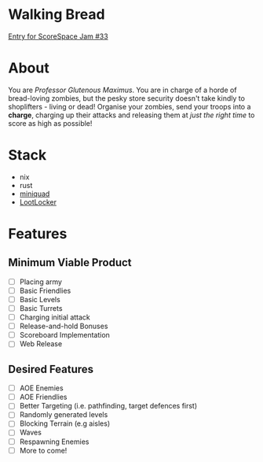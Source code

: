 # Walking Bread
<a href="https://itch.io/jam/scorejam33">Entry for ScoreSpace Jam #33</a>
# About
You are *Professor Glutenous Maximus*. You are in charge of a horde of bread-loving zombies, but the pesky store security doesn't take kindly to shoplifters - living or dead! Organise your zombies, send your troops into a **charge**, charging up their attacks and releasing them at *just the right time* to score as high as possible!
# Stack
- nix
- rust
- <a href="https://github.com/not-fl3/miniquad">miniquad</a>
- <a href="https://lootlocker.com">LootLocker</a>
# Features
## Minimum Viable Product
- [ ] Placing army
- [ ] Basic Friendlies
- [ ] Basic Levels
- [ ] Basic Turrets
- [ ] Charging initial attack
- [ ] Release-and-hold Bonuses
- [ ] Scoreboard Implementation
- [ ] Web Release
## Desired Features
- [ ]  AOE Enemies
- [ ]  AOE Friendlies
- [ ]  Better Targeting (i.e. pathfinding, target defences first)
- [ ]  Randomly generated levels
- [ ]  Blocking Terrain (e.g aisles)
- [ ]  Waves
- [ ]  Respawning Enemies
- [ ]  More to come!
